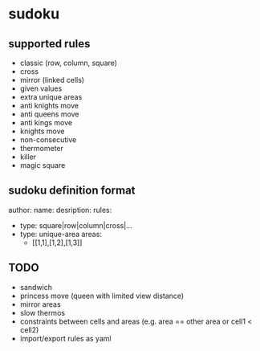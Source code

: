 # sudoku

## supported rules

- classic (row, column, square)
- cross
- mirror (linked cells)
- given values
- extra unique areas
- anti knights move
- anti queens move
- anti kings move
- knights move
- non-consecutive
- thermometer
- killer
- magic square

## sudoku definition format

author:
name:
desription:
rules:
  - type: square|row|column|cross|...
  - type: unique-area
    areas:
      - [[1,1],[1,2],[1,3]]

## TODO

- sandwich
- princess move (queen with limited view distance)
- mirror areas
- slow thermos
- constraints between cells and areas (e.g. area == other area or cell1 < cell2)
- import/export rules as yaml

